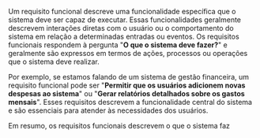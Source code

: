 Um requisito funcional descreve uma funcionalidade específica que o sistema deve ser capaz de executar. Essas funcionalidades geralmente descrevem interações diretas com o usuário ou o comportamento do sistema em relação a determinadas entradas ou eventos. Os requisitos funcionais respondem à pergunta "**O que o sistema deve fazer?**" e geralmente são expressos em termos de ações, processos ou operações que o sistema deve realizar.

Por exemplo, se estamos falando de um sistema de gestão financeira, um requisito funcional pode ser "**Permitir que os usuários adicionem novas despesas ao sistema**" ou "**Gerar relatórios detalhados sobre os gastos mensais**". Esses requisitos descrevem a funcionalidade central do sistema e são essenciais para atender às necessidades dos usuários.

Em resumo, os requisitos funcionais descrevem o que o sistema faz